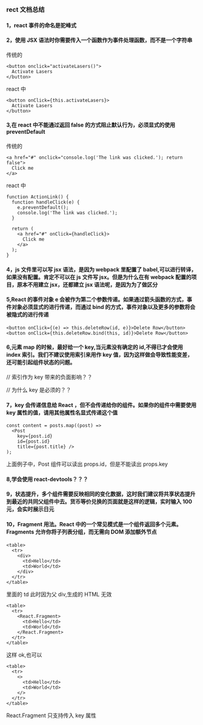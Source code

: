 <!--
 * @Description: react总结
 * @Author: xiao.zhang
 * @Date: 2020-09-03 10:53:30
 * @LastEditors: xiao.zhang
 * @LastEditTime: 2020-10-09 14:30:00
-->

### rect 文档总结

#### 1，react 事件的命名是驼峰式

#### 2，使用 JSX 语法时你需要传入一个函数作为事件处理函数，而不是一个字符串

传统的

```
<button onclick="activateLasers()">
  Activate Lasers
</button>
```

react 中

```
<button onClick={this.activateLasers}>
  Activate Lasers
</button>
```

#### 3,在 react 中不能通过返回 false 的方式阻止默认行为，必须显式的使用 preventDefault

传统的

```
<a href="#" onclick="console.log('The link was clicked.'); return false">
  Click me
</a>
```

react 中

```
function ActionLink() {
  function handleClick(e) {
    e.preventDefault();
    console.log('The link was clicked.');
  }

  return (
    <a href="#" onClick={handleClick}>
      Click me
    </a>
  );
}
```

#### 4，js 文件里可以写 jsx 语法，是因为 webpack 里配置了 babel,可以进行转译，如果没有配置。肯定不可以在 js 文件写 jsx。但是为什么在有 webpack 配置的项目，原本不用建立 jsx，还都建立 jsx 语法呢，是因为为了做区分

#### 5,React 的事件对象 e 会被作为第二个参数传递。如果通过箭头函数的方式，事件对象必须显式的进行传递，而通过 bind 的方式，事件对象以及更多的参数将会被隐式的进行传递

```
<button onClick={(e) => this.deleteRow(id, e)}>Delete Row</button>
<button onClick={this.deleteRow.bind(this, id)}>Delete Row</button>
```

#### 6,元素 map 的时候，最好给一个 key,当元素没有确定的 id,不得已才会使用 index 索引。我们不建议使用索引来用作 key 值，因为这样做会导致性能变差，还可能引起组件状态的问题。

// 索引作为 key 带来的负面影响？？

// 为什么 key 是必须的？？

#### 7，key 会传递信息给 React ，但不会传递给你的组件。如果你的组件中需要使用 key 属性的值，请用其他属性名显式传递这个值

```
const content = posts.map((post) =>
  <Post
    key={post.id}
    id={post.id}
    title={post.title} />
);
```

上面例子中，Post 组件可以读出 props.id，但是不能读出 props.key

#### 8,学会使用 react-devtools？？？

#### 9，状态提升，多个组件需要反映相同的变化数据，这时我们建议将共享状态提升到最近的共同父组件中去。货币等价兑换的页面就是这样的逻辑，实时输入 100 元，会实时展示日元

#### 10，Fragment 用法。React 中的一个常见模式是一个组件返回多个元素。Fragments 允许你将子列表分组，而无需向 DOM 添加额外节点

```
<table>
  <tr>
    <div>
      <td>Hello</td>
      <td>World</td>
    </div>
  </tr>
</table>
```

里面的 td 此时因为父 div,生成的 HTML 无效

```
<table>
  <tr>
    <React.Fragment>
      <td>Hello</td>
      <td>World</td>
    </React.Fragment>
  </tr>
</table>
```

这样 ok,也可以

```
<table>
  <tr>
    <>
      <td>Hello</td>
      <td>World</td>
    </>
  </tr>
</table>
```

React.Fragment 只支持传入 key 属性
